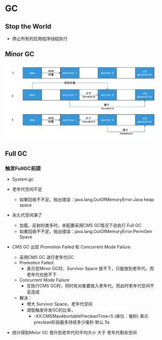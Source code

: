# GC

## Stop the World
- 停止所有的应用程序线程执行


## Minor GC
![MinorGC工作原理图](https://github.com/liangxiong/liang.tech/blob/master/java/jvm/res/MinorGC工作原理图.jpg)

## Full GC
### 触发FullGC前提
- System.gc

- 老年代空间不足
  - 如果回收不不足，抛出错误：java.lang.OutOfMemoryError:Java heap space

- 永久代空间满了
  - 加载，反射的类多时，未配置采用CMS GC情况下会执行 Full GC
  - 如果回收不不足，抛出错误：java.lang.OutOfMemoryError:PermGen Space

- CMS GC 出现 Promotion Failed 和 Concurrent Mode Failure
  - 采用CMS GC 进行老年代GC
  - Promotion Failed:
    - 表示在Minor GC时，Survivor Space 放不下，只能放到老年代，而老年代也放不下
  - Concurrent Mode Failure
    - 在执行CMS GC时，同时有对象要放入老年代，而此时老年代空间不足造成
  - 解决：
    - 增大 Survivor Space，老年代空间
    - 调低触发并发GC的比率，
      - -XX:CMSMaxAbortablePrecleanTime=5 (单位：毫秒) 表示preclean阶段最多持续多少毫秒 默认 5s

- 统计得到Minor GC 晋升到老年代的平均大小 大于 老年代剩余空间
